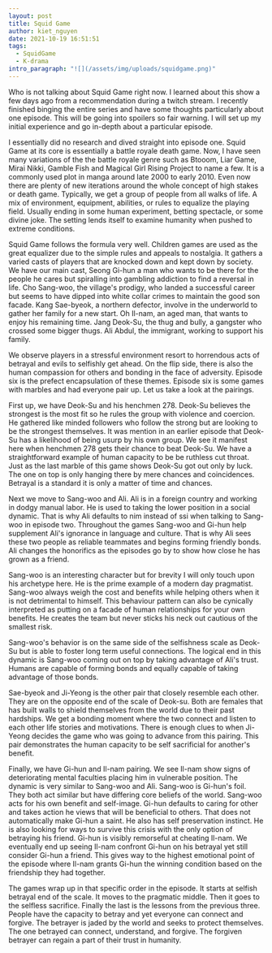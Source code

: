 ```yaml
---
layout: post
title: Squid Game
author: kiet_nguyen
date: 2021-10-19 16:51:51
tags:
  - SquidGame
  - K-drama
intro_paragraph: "![](/assets/img/uploads/squidgame.png)"
---
```

Who is not talking about Squid Game right now. I learned about this show a few days ago from a recommendation during a twitch stream. I recently finished binging the entire series and have some thoughts particularly about one episode. This will be going into spoilers so fair warning. I will set up my initial experience and go in-depth about a particular episode. 

I essentially did no research and dived straight into episode one. Squid Game at its core is essentially a battle royale death game. Now, I have seen many variations of the the battle royale genre such as Btooom, Liar Game, Mirai Nikki, Gamble Fish and Magical Girl Rising Project to name a few. It is a commonly used plot in manga around late 2000 to early 2010. Even now there are plenty of new iterations around the whole concept of high stakes or death game. Typically, we get a group of people from all walks of life. A mix of environment, equipment, abilities, or rules to equalize the playing field. Usually ending in some human experiment, betting spectacle, or some divine joke. The setting lends itself to examine humanity when pushed to extreme conditions. 

Squid Game follows the formula very well. Children games are used as the great equalizer due to the simple rules and appeals to nostalgia. It gathers a varied casts of players that are knocked down and kept down by society. We have our main cast, Seong Gi-hun a man who wants to be there for the people he cares but spiralling into gambling addiction to find a reversal in life. Cho Sang-woo, the village's prodigy, who landed a successful career but seems to have dipped into white collar crimes to maintain the good son facade. Kang Sae-byeok, a northern defector, involve in the underworld to gather her family for a new start. Oh Il-nam, an aged man, that wants to enjoy his remaining time. Jang Deok-Su, the thug and bully, a gangster who crossed some bigger thugs. Ali Abdul, the immigrant, working to support his family.  

We observe players in a stressful environment resort to horrendous acts of betrayal and evils to selfishly get ahead. On the flip side, there is also the human compassion for others and bonding in the face of adversity. Episode six is the prefect encapsulation of these themes. Episode six is some games with marbles and had everyone pair up. Let us take a look at the pairings. 

First up, we have Deok-Su and his henchmen 278. Deok-Su believes the strongest is the most fit so he rules the group with violence and coercion. He gathered like minded followers who follow the strong but are looking to be the strongest themselves. It was mention in an earlier episode that Deok-Su has a likelihood of being usurp by his own group. We see it manifest here when henchmen 278 gets their chance to beat Deok-Su. We have a straightforward example of human capacity to be be ruthless cut throat. Just as the last marble of this game shows Deok-Su got out only by luck. The one on top is only hanging there by mere chances and coincidences. Betrayal is a standard it is only a matter of time and chances.

Next we move to Sang-woo and Ali. Ali is in a foreign country and working in dodgy manual labor. He is used to taking the lower position in a social dynamic. That is why Ali defaults to nim instead of ssi when talking to Sang-woo in episode two. Throughout the games Sang-woo and Gi-hun help supplement Ali's ignorance in language and culture. That is why Ali sees these two people as reliable teammates and begins forming friendly bonds. Ali changes the honorifics as the episodes go by to show how close he has grown as a friend.

Sang-woo is an interesting character but for brevity I will only touch upon his archetype here. He is the prime example of a modern day pragmatist. Sang-woo always weigh the cost and benefits while helping others when it is not detrimental to himself. This behaviour pattern can also be cynically interpreted as putting on a facade of human relationships for your own benefits. He creates the team but never sticks his neck out cautious of the smallest risk. 

Sang-woo's behavior is on the same side of the selfishness scale as Deok-Su but is able to foster long term useful connections. The logical end in this dynamic is Sang-woo coming out on top by taking advantage of Ali's trust.  Humans are capable of forming bonds and equally capable of taking advantage of those bonds.

Sae-byeok and Ji-Yeong is the other pair that closely resemble each other. They are on the opposite end of the scale of Deok-su. Both are females that has built walls to shield themselves from the world due to their past hardships. We get a bonding moment where the two connect and listen to each other life stories and motivations. There is enough clues to when Ji-Yeong decides the game who was going to advance from this pairing.  This pair demonstrates the human capacity to be self sacrificial for another's benefit.

Finally, we have Gi-hun and Il-nam pairing. We see Il-nam show signs of deteriorating mental faculties placing him in vulnerable position. The dynamic is very similar to Sang-woo and Ali.  Sang-woo is Gi-hun's foil. They both act similar but have differing core beliefs of the world.  Sang-woo acts for his own benefit and self-image. Gi-hun defaults to caring for other and takes action he views that will be beneficial to others. That does not automatically make Gi-hun a saint. He also has self preservation instinct. He is also looking for ways to survive this crisis with the only option of betraying his friend. Gi-hun is visibly remorseful at cheating Il-nam. We eventually end up seeing Il-nam confront Gi-hun on his betrayal yet still consider Gi-hun a friend. This gives way to the highest emotional point of the episode where Il-nam grants Gi-hun the winning condition based on the friendship they had together.

The games wrap up in that specific order in the episode. It starts at selfish betrayal end of the scale. It moves to the pragmatic middle. Then it goes to the selfless sacrifice. Finally the last is the lessons from the previous three. People have the capacity to betray and yet everyone can connect and forgive. The betrayer is jaded by the world and seeks to protect themselves. The one betrayed can connect, understand, and forgive. The forgiven betrayer can regain a part of their trust in humanity.